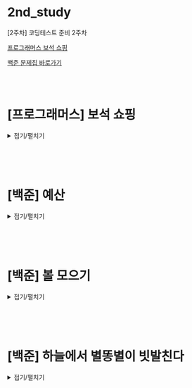 # 2nd_study

[2주차] 코딩테스트 준비 2주차
<br/>

[프로그래머스 보석 쇼핑](https://school.programmers.co.kr/learn/courses/30/lessons/67258)

[백준 문제집 바로가기](https://www.acmicpc.net/workbook/view/16517)

<br/><br/>

# [프로그래머스] 보석 쇼핑

<details>
<summary>접기/펼치기</summary>
<div markdown="1">

## [성구](./보석%20쇼핑/성구.py)

```py

```

## [민웅](./보석%20쇼핑/민웅.py)

```py

```

## [병국](./보석%20쇼핑/병국.py)

```py

```

## [상미](./보석%20쇼핑/상미.py)

```py

```

</div>
</details>

<br/><br/><br/>

# [백준] 예산

<details>
<summary>접기/펼치기</summary>
<div markdown="1">

## [성구](./예산/성구.py)

```py

```

## [민웅](./예산/민웅.py)

```py

```

## [병국](./예산/병국.py)

```py

```

## [상미](./예산/상미.py)

```py

```

</div>
</details>

<br/><br/><br/>

# [백준] 볼 모으기

<details>
<summary>접기/펼치기</summary>
<div markdown="1">

## [성구](./볼%20모으기/성구.py)

```py

```

## [민웅](./볼%20모으기/민웅.py)

```py

```

## [병국](./볼%20모으기/병국.py)

```py

```

## [상미](./볼%20모으기/상미미.py)

```py

```

</div>
</details>

<br/><br/><br/>

# [백준] 하늘에서 별똥별이 빗발친다

<details>
<summary>접기/펼치기</summary>
<div markdown="1">

## [성구](./하늘에서%20별똥별이%20빗발친다/성구.py)

```py

```

## [민웅](./하늘에서%20별똥별이%20빗발친다/민웅.py)

```py

```

## [병국](./하늘에서%20별똥별이%20빗발친다/병국.py)

```py

```

## [상미](./하늘에서%20별똥별이%20빗발친다/상미.py)

```py

```

</div>
</details>
